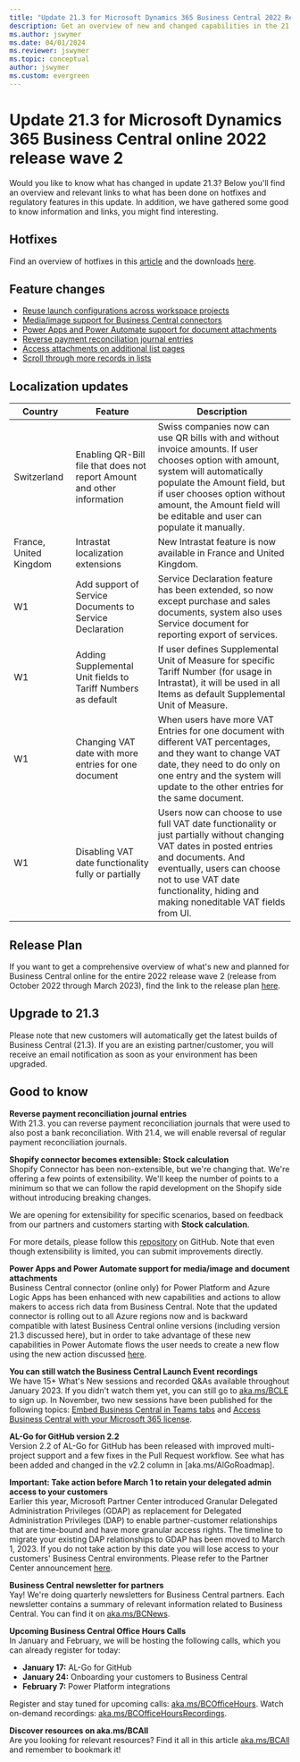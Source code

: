 ```yaml
---
title: "Update 21.3 for Microsoft Dynamics 365 Business Central 2022 Release Wave 2"
description: Get an overview of new and changed capabilities in the 21.3 update of Business Central online, which is part of 2022 release wave 2.
ms.author: jswymer
ms.date: 04/01/2024
ms.reviewer: jswymer
ms.topic: conceptual
author: jswymer
ms.custom: evergreen
---
```


# Update 21.3 for Microsoft Dynamics 365 Business Central online 2022 release wave 2
Would you like to know what has changed in update 21.3? Below you'll find an overview and relevant links to what has been done on hotfixes and regulatory features in this update. In addition, we have gathered some good to know information and links, you might find interesting.

## Hotfixes

Find an overview of hotfixes in this [article](https://support.microsoft.com/help/5022714) and the downloads [here](https://www.microsoft.com/download/details.aspx?id=104873).


## Feature changes

- [Reuse launch configurations across workspace projects](/dynamics365/business-central/dev-itpro/developer/devenv-json-files#global-and-workspace-launch-configuration)
- [Media/image support for Business Central connectors](/dynamics365-release-plan/2022wave2/smb/dynamics365-business-central/add-mediaimage-support-business-central-connectors)
- [Power Apps and Power Automate support for document attachments](/dynamics365-release-plan/2022wave2/smb/dynamics365-business-central/power-apps-power-automate-support-document-attachments)
- [Reverse payment reconciliation journal entries](/dynamics365-release-plan/2022wave2/smb/dynamics365-business-central/reverse-payment-reconciliation-journal-entries) 
- [Access attachments on additional list pages](/dynamics365-release-plan/2022wave2/smb/dynamics365-business-central/access-attachments-additional-list-pages)
- [Scroll through more records in lists](/dynamics365-release-plan/2022wave2/smb/dynamics365-business-central/scroll-through-more-records-lists)


## Localization updates

| Country| Feature  |Description|
|-------------|--------------|--------------|
| Switzerland | Enabling QR-Bill file that does not report Amount and other information | Swiss companies now can use QR bills with and without invoice amounts. If user chooses option with amount, system will automatically populate the Amount field, but if user chooses option without amount, the Amount field will be editable and user can populate it manually.|
| France, United Kingdom | Intrastat localization extensions  | New Intrastat feature is now available in France and United Kingdom.|
| W1 | Add support of Service Documents to Service Declaration | Service Declaration feature has been extended, so now except purchase and sales documents, system also uses Service document for reporting export of services.|
| W1 | Adding Supplemental Unit fields to Tariff Numbers as default  | If user defines Supplemental Unit of Measure for specific Tariff Number (for usage in Intrastat), it will be used in all Items as default Supplemental Unit of Measure.|
| W1 | Changing VAT date with more entries for one document | When users have more VAT Entries for one document with different VAT percentages, and they want to change VAT date, they need to do only on one entry and the system will update to the other entries for the same document. |
| W1 | Disabling VAT date functionality fully or partially | Users now can choose to use full VAT date functionality or just partially without changing VAT dates in posted entries and documents. And eventually, users can choose not to use VAT date functionality, hiding and making noneditable VAT fields from UI. |

## Release Plan

If you want to get a comprehensive overview of what's new and planned for Business Central online for the entire 2022 release wave 2 (release from October 2022 through March 2023), find the link to the release plan [here](/dynamics365-release-plan/2022wave2/smb/dynamics365-business-central/planned-features).

## Upgrade to 21.3

Please note that new customers will automatically get the latest builds of Business Central (21.3). If you are an existing partner/customer, you will receive an email notification as soon as your environment has been upgraded.

## Good to know

**Reverse payment reconciliation journal entries**  
With 21.3. you can reverse payment reconciliation journals that were used to also post a bank reconciliation. With 21.4, we will enable reversal of regular payment reconciliation journals.

**Shopify connector becomes extensible: Stock calculation**  
Shopify Connector has been non-extensible, but we're changing that. We're offering a few points of extensibility. We'll keep the number of points to a minimum so that we can follow the rapid development on the Shopify side without introducing breaking changes.

We are opening for extensibility for specific scenarios, based on feedback from our partners and customers starting with **Stock calculation**.

For more details, please follow this [repository](https://github.com/microsoft/ALAppExtensions/tree/main/Apps/W1/Shopify) on GitHub. Note that even though extensibility is limited, you can submit improvements directly.

**Power Apps and Power Automate support for media/image and document attachments**  
Business Central connector (online only) for Power Platform and Azure Logic Apps has been enhanced with new capabilities and actions to allow makers to access rich data from Business Central. Note that the updated connector is rolling out to all Azure regions now and is backward compatible with latest Business Central online versions (including version 21.3 discussed here), but in order to take advantage of these new capabilities in Power Automate flows the user needs to create a new flow using the new action discussed [here](/dynamics365-release-plan/2022wave2/smb/dynamics365-business-central/add-mediaimage-support-business-central-connectors).

**You can still watch the Business Central Launch Event recordings**  
We have 15+ What's New sessions and recorded Q&As available throughout January 2023. If you didn't watch them yet, you can still go to [aka.ms/BCLE](https://aka.ms/BCLE) to sign up. In November, two new sessions have been published for the following topics: [Embed Business Central in Teams tabs](https://app.hopin.com/events/business-central-launch-event/expo/815575) and [Access Business Central with your Microsoft 365 license](https://app.hopin.com/events/business-central-launch-event/expo/815576).

**AL-Go for GitHub version 2.2**  
Version 2.2 of AL-Go for GitHub has been released with improved multi-project support and a few fixes in the Pull Request workflow. See what has been added and changed in the v2.2 column in [aka.ms/AlGoRoadmap].

**Important: Take action before March 1 to retain your delegated admin access to your customers**  
Earlier this year, Microsoft Partner Center introduced Granular Delegated Administration Privileges (GDAP) as replacement for Delegated Administration Privileges (DAP) to enable partner-customer relationships that are time-bound and have more granular access rights. The timeline to migrate your existing DAP relationships to GDAP has been moved to March 1, 2023. If you do not take action by this date you will lose access to your customers' Business Central environments. Please refer to the Partner Center announcement [here](/partner-center/announcements/2022-october#17).

**Business Central newsletter for partners**  
Yay! We're doing quarterly newsletters for Business Central partners. Each newsletter contains a summary of relevant information related to Business Central. You can find it on [aka.ms/BCNews](https://aka.ms/BCNews).

**Upcoming Business Central Office Hours Calls**  
In January and February, we will be hosting the following calls, which you can already register for today:

- **January 17:**  AL-Go for GitHub
- **January 24:** Onboarding your customers to Business Central
- **February 7:** Power Platform integrations

Register and stay tuned for upcoming calls: [aka.ms/BCOfficeHours](https://aka.ms/BCOfficeHours). Watch on-demand recordings: [aka.ms/BCOfficeHoursRecordings](https://aka.ms/BCOfficeHoursRecordings). 

**Discover resources on aka.ms/BCAll**  
Are you looking for relevant resources? Find it all in this article [aka.ms/BCAll](https://aka.ms/BCAll) and remember to bookmark it!